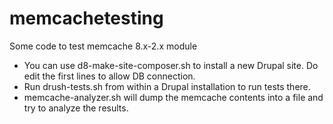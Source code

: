 # memcachetesting
Some code to test memcache 8.x-2.x module

* You can use d8-make-site-composer.sh to install a new Drupal site. Do edit the first lines to allow DB connection.
* Run drush-tests.sh from within a Drupal installation to run tests there.
* memcache-analyzer.sh will dump the memcache contents into a file and try to analyze the results.
